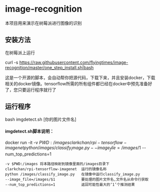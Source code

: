 # image-recognition

本项目用来演示在树莓派进行图像的识别

## 安装方法

在树莓派上运行

curl -s https://raw.githubusercontent.com/flyingtimes/image-recognition/master/one_step_install.sh|bash

这是一个开源的脚本，会自动帮你把源代码，下载下来，并且安装docker，下载相关的docker镜像。tensorflow所需的所有组件都已经在docker中预先准备好了，您只要运行程序就行了

## 运行程序

bash imgdetect.sh  [你的图片文件名]

#### imgdetect.sh脚本说明：
docker run -it -v $PWD:/images clarkchan/rpi-tensorflow-imagenet python /images/classify_image.py --image_file=/images/$1 --num_top_predictions=1

	-v $PWD:/images 将本路径映射到镜像里面的/images目录下
	clarkchan/rpi-tensorflow-imagenet  运行的镜像名称
	python /images/classify_image.py   在镜像中运行classify_image.py
	--image_file=/images/$1            要处理的图片文件名,文件名从命令行获取
	--num_top_predictions=1            返回可能性最大的‘1’个推测结果
